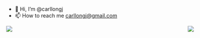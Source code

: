 - 👋 Hi, I’m @carllongj
- 📫 How to reach me carllongj@gmail.com

<!---
carllongj/carllongj is a ✨ special ✨ repository because its `README.md` (this file) appears on your GitHub profile.
You can click the Preview link to take a look at your changes.
--->

<p>
    <img align="left" 
         src="https://github-readme-stats.vercel.app/api/top-langs?username=carllongj&bg_color=10,66ffff,6666ff,cc66ff&text_color=003366&hide_border=true&locale=en" />
</p>

<p>
    &nbsp;
    <img align="right"
         src="https://github-readme-stats.vercel.app/api?username=carllongj&bg_color=10,66ffff,6666ff,cc66ff&text_color=003366&hide_border=true&locale=en" />
</p>
